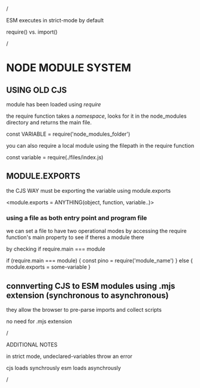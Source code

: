 
/

ESM executes in strict-mode by default

require()
vs.
import()

/


# NODE MODULE SYSTEM


## USING OLD CJS

module has been loaded using *require*

the require function takes a *namespace*,
looks for it in the node_modules directory
and returns the main file.


const VARIABLE = require('node_modules_folder')

you can also require a local module using
the filepath in the require function

const variable = require(./files/index.js)

## MODULE.EXPORTS

the CJS WAY must be exporting the variable
using module.exports

<module.exports = ANYTHING(object, function, variable..)>


### using a file as both entry point and program file

we can set a file to have two operational
modes by accessing the require function's
main property to see if theres a module there


by checking if require.main === module


if (require.main === module) {
  const pino = require('module_name')
}
else
{
    module.exports = some-variable
}

## connverting CJS to ESM modules using .mjs extension (synchronous to asynchronous)

they allow the browser to
pre-parse imports and collect scripts

no need for .mjs extension 
















/

ADDITIONAL NOTES

in strict mode,
undeclared-variables throw
an error

cjs loads synchrously
esm loads asynchrously

/